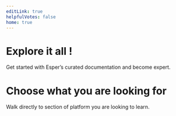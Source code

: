 ```yaml
---
editLink: true
helpfulVotes: false
home: true
---
```

# Explore it all !

Get started with Esper’s curated documentation and become expert.
<!-- <div>
<StepView
    :items="[
        { title: 'Step 1: identify the group you wish to rename from left section of the devices and groups screen.', image: '/docs/images/platform.png' },
        { title: 'Step 2: identify the group you wish to rename from left section of the devices and groups', image: '/docs/images/platform.png' },
        { title: 'Step 3: identify the group you wish to rename from left section of the devices and groups', image: '/docs/images/platform.png' },
        { title: 'Step 4: identify the group you wish to rename from left section of the devices and groups', image: '/docs/images/platform.png' },
    ]"
/>
</div> -->


<div class="w-full flex flex-wrap -mx-1 mb-8">
    <LinkPanel 
    title="Introduction to esper" 
    subtitle="This section covers"
    :items="[
        { text: 'Overview', link: '/1.x/overview' },
        { text: 'Esper Tools', link: '' },
        { text: 'Esper and Android Developers', link: '' },
        { text: 'Esper Device Orchestration', link: '' },
        { text: 'Sign up for an Esper Trail Account', link: '' },
        { text: 'Scale your Deployment', link: '' }
    ]"
     link="/1.x/" 
     icon="/docs/images/homepage/introduction_to_esper.png" />
     <LinkPanel 
    title="Getting started" 
    subtitle="First few thing to do get started with esper platform"
    :items="[
        { text: 'Overview', link: '/1.x/overview' },
        { text: 'Esper Tools', link: '' },
        { text: 'Esper and Android Developers', link: '' },
        { text: 'Esper Device Orchestration', link: '' },
        { text: 'Sign up for an Esper Trail Account', link: '' },
        { text: 'Scale your Deployment', link: '' }
    ]"
     link="/1.x/" 
     icon="/docs/images/homepage/getting_started.jpg" />
     <LinkPanel 
    title="Minimum requirements to use esper" 
    subtitle="This section covers"
    :items="[
        { text: 'Overview', link: '/1.x/overview' },
        { text: 'Esper Tools', link: '' },
        { text: 'Esper and Android Developers', link: '' },
        { text: 'Esper Device Orchestration', link: '' },
        { text: 'Sign up for an Esper Trail Account', link: '' },
        { text: 'Scale your Deployment', link: '' }
    ]"
     link="/1.x/" 
     icon="/docs/images/platform.png" />
    <LinkPanel title="SDK" subtitle="Learn how Esper Platform works from our curated content." link="/commerce/1.x/" icon="/docs/images/platform.png" />
</div>

# Choose what you are looking for
Walk directly to section of platform you are looking to learn.


<div class="flex flex-wrap -mx-1">
    <LinkPanel 
    title="Provisioning methods" 
    subtitle="This section helps you identify what methods you could use to enrol your Device to esper platform"
    :items="[
        { text: 'Provisioning methods esper supports', link: '/1.x/overview' },
        { text: 'AFW method', link: '' },
        { text: 'Selecting a provisioning method', link: '' },
        { text: 'Esper Device Orchestration', link: '' },
        { text: '6 Tap provisioning ', link: '' },
        { text: 'Pre-requistes of Provisioning methods', link: '' }
    ]"
     link="/1.x/" 
     icon="/docs/images/homepage/introduction_to_esper.png" />
     <LinkPanel 
    title="Getting started" 
    subtitle="First few thing to do get started with esper platform"
    :items="[
        { text: 'Overview', link: '/1.x/overview' },
        { text: 'Esper Tools', link: '' },
        { text: 'Esper and Android Developers', link: '' },
        { text: 'Esper Device Orchestration', link: '' },
        { text: 'Sign up for an Esper Trail Account', link: '' },
        { text: 'Scale your Deployment', link: '' }
    ]"
     link="/1.x/" 
     icon="/docs/images/homepage/introduction_to_esper.png" />
     <LinkPanel 
    title="Minimum requirements to use esper" 
    subtitle="This section covers"
    :items="[
        { text: 'Overview', link: '/1.x/overview' },
        { text: 'Esper Tools', link: '' },
        { text: 'Esper and Android Developers', link: '' },
        { text: 'Esper Device Orchestration', link: '' },
        { text: 'Sign up for an Esper Trail Account', link: '' },
        { text: 'Scale your Deployment', link: '' }
    ]"
     link="/1.x/" 
     icon="/docs/images/platform.png" />
    <LinkPanel title="SDK" subtitle="Learn how Esper Platform works from our curated content." link="/commerce/1.x/" icon="/docs/images/platform.png" />
</div>
